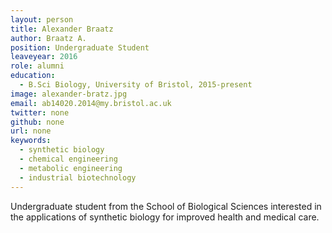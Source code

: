 ```yaml
---
layout: person
title: Alexander Braatz
author: Braatz A.
position: Undergraduate Student
leaveyear: 2016
role: alumni
education:
  - B.Sci Biology, University of Bristol, 2015-present
image: alexander-bratz.jpg
email: ab14020.2014@my.bristol.ac.uk
twitter: none
github: none
url: none
keywords:
  - synthetic biology
  - chemical engineering
  - metabolic engineering
  - industrial biotechnology
---
```

Undergraduate student from the School of Biological Sciences interested in the applications of synthetic biology for improved health and medical care.